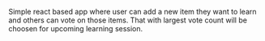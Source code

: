 Simple react based app where user can add a new item they want to learn and others can vote on those items. That with largest vote count will be choosen for upcoming learning session.
